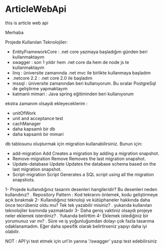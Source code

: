 # ArticleWebApi
this is article web api


Merhaba

Projede Kullanılan Teknolojiler: 
- EntityFrameworkCore : .net core yazmaya başladığım günden beri kullanmaktayım
- swagger : son 1 yıldır hem .net core da hem de node js te kullanmaktayım
- linq : üniversite zamanında .net mvc ile birlikte kullanmaya başladım
- .netcore 2.2 : .net core 2.0 ile başladım
- mssql : üniversite zamanından beri kullanıyorum. Bu sıralar PostgreSql de geliştirme yapmaktayım
- katmanlı mimari : Java spring eğitiminden beri kullanıyorum

ekstra zamanım olsaydı ekleyeceklerim : 
- unitOfWork
- unit and acceptance test
- cachManager
- daha kapsamlı bir db
- daha kapsamlı bir mimari

db tablosunu oluşturmak için migration kullanabilirsiniz. Bunun için: 
- add-migration <migration name>	Add <migration name>	Creates a migration by adding a migration snapshot.
- Remove-migration	Remove	Removes the last migration snapshot.
- Update-database	Update	Updates the database schema based on the last migration snapshot.
- Script-migration	Script	Generates a SQL script using all the migration snapshots.


1- Projede kullanıdığınız tasarım desenleri hangileridir? Bu desenleri neden kullandınız?
 . Repository Pattern : Kod tekrarını önlemek, kodu geliştirmeye açık bırakmak
2- Kullandığınız teknoloji ve kütüphaneler hakkında daha önce tecrübeniz oldu mu? Tek tek
yazabilir misiniz?
 . yukarıda kullanılan teknolojiler kısmında yazmaktadır
3- Daha geniş vaktiniz olsaydı projeye neler eklemek isterdiniz?
 . Yukarıda belirttim
4- Eklemek istediğiniz bir yorumunuz var mı?
 . Süre ve iş yoğunluğumdan dolayı çok fazla tasarıma odaklanamadım. Eğer daha spesifik olarak belirtirseniz yapıyı daha iyi olabilir.


NOT : API'yi test etmek için url'in yanına '/swagger' yazıp test edebilirsiniz

